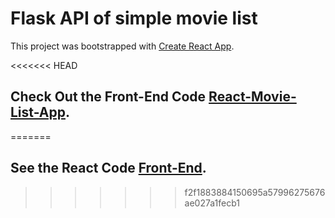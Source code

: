 # Flask API of simple movie list

This project was bootstrapped with [Create React App](https://github.com/facebook/create-react-app).

<<<<<<< HEAD
## Check Out the Front-End Code [React-Movie-List-App](https://github.com/HrushiMakode/react-movie-list).
=======
## See the React Code [Front-End](https://github.com/HrushiMakode/react-movie-list).
>>>>>>> f2f1883884150695a57996275676ae027a1fecb1
